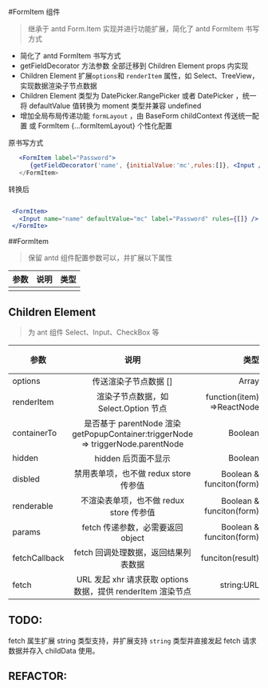#FormItem 组件

> 继承于 antd Form.Item 实现并进行功能扩展，简化了 antd FormItem 书写方式

- 简化了 antd FormItem 书写方式
- getFieldDecorator 方法参数 全部迁移到 Children Element props 内实现
- Children Element 扩展`options`和 `renderItem` 属性，如 Select、TreeView，实现数据渲染子节点数据
- Children Element 类型为 DatePicker.RangePicker 或者 DatePicker ，统一将 defaultValue 值转换为 moment 类型并兼容 undefined
- 增加全局布局传递功能 `formLayout` ，由 BaseForm childContext 传送统一配置 或 FormItem {...formItemLayout} 个性化配置

原书写方式

```jsx
   <FormItem label="Password">
      {getFieldDecorator('name', {initialValue:'mc',rules:[]}, <Input />)
   </FormItem>
```

转换后

```jsx

 <FormItem>
   <Input name="name" defaultValue="mc" label="Password" rules={[]} />
 </FormIte>

```

##FormItem

> 保留 antd 组件配置参数可以，并扩展以下属性

| 参数 | 说明 | 类型 |
| ---- | :--: | ---: |
|      |      |      |

## Children Element

> 为 ant 组件 Select、Input、CheckBox 等

| 参数          |                                       说明                                       |                       类型 | 默认值 |
| ------------- | :------------------------------------------------------------------------------: | -------------------------: | -----: |
| options       |                              传送渲染子节点数据 []                               |                      Array |      - |
| renderItem    |                      渲染子节点数据，如 Select.Option 节点                       | function(item) =>ReactNode |      - |
| containerTo   | 是否基于 parentNode 渲染 getPopupContainer:triggerNode => triggerNode.parentNode |                    Boolean |   true |
| hidden        |                               hidden 后页面不显示                                |                    Boolean |  false |
| disbled       |                      禁用表单项，也不做 redux store 传参值                       |   Boolean & funciton(form) |  false |
| renderable    |                     不渲染表单项，也不做 redux store 传参值                      |   Boolean & funciton(form) |  false |
| params        |                        fetch 传递参数，必需要返回 object                         |   Boolean & funciton(form) |  false |
| fetchCallback |                       fetch 回调处理数据，返回结果列表数据                       |           funciton(result) |  false |
| fetch         |           URL 发起 xhr 请求获取 options 数据，提供 renderItem 渲染节点           |                 string:URL |      - |

## TODO:

fetch 属生扩展 string 类型支持，并扩展支持 `string` 类型并直接发起 fetch 请求数据并存入 childData 使用。

## REFACTOR:
